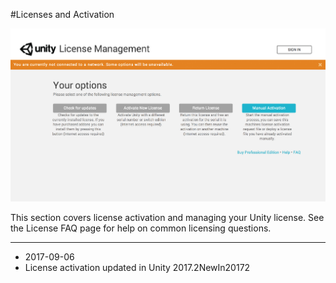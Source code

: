#Licenses and Activation


![Unity > Manage License](../uploads/Main/LicensesAndActivationImage.jpg)

This section covers license activation and managing your Unity license. See the License FAQ page for help on common licensing questions.

---

* <span class="page-edit">2017-09-06  <!-- include IncludeTextAmendPageSomeEdit --></span>
* <span class="page-history">License activation updated in Unity 2017.2<span class="search-words">NewIn20172</span></span>
